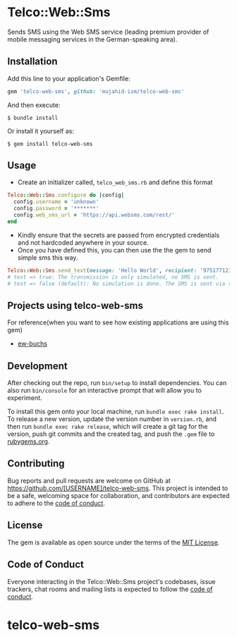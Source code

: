 # Telco::Web::Sms

Sends SMS using the Web SMS service (leading premium provider of mobile messaging services in the German-speaking area).

## Installation

Add this line to your application's Gemfile:

```ruby
gem 'telco-web-sms', github: 'mujahid-ism/telco-web-sms'
```

And then execute:

    $ bundle install

Or install it yourself as:

    $ gem install telco-web-sms

## Usage

- Create an initializer called, `telco_web_sms.rb` and define this format
```ruby
Telco::Web::Sms.configure do |config|
  config.username = 'unknown'
  config.password = '*******'
  config.web_sms_url = 'https://api.websms.com/rest/'
end
```
- Kindly ensure that the secrets are passed from encrypted credentials and not hardcoded anywhere in your source.
- Once you have defined this, you can then use the the gem to send simple sms this way.
```ruby
Telco::Web::Sms.send_text(message: 'Hello World', recipient: '97517712345', test: true)
# test => true: The transmission is only simulated, no SMS is sent.
# test => false (default): No simulation is done. The SMS is sent via the SMS Gateway.
```

## Projects using telco-web-sms

For reference(when you want to see how existing applications are using this gem)
- [ew-buchs](https://bitbucket.org/selise07/ew-buchs/src)

## Development

After checking out the repo, run `bin/setup` to install dependencies. You can also run `bin/console` for an interactive prompt that will allow you to experiment.

To install this gem onto your local machine, run `bundle exec rake install`. To release a new version, update the version number in `version.rb`, and then run `bundle exec rake release`, which will create a git tag for the version, push git commits and the created tag, and push the `.gem` file to [rubygems.org](https://rubygems.org).

## Contributing

Bug reports and pull requests are welcome on GitHub at https://github.com/[USERNAME]/telco-web-sms. This project is intended to be a safe, welcoming space for collaboration, and contributors are expected to adhere to the [code of conduct](https://github.com/[USERNAME]/telco-web-sms/blob/master/CODE_OF_CONDUCT.md).

## License

The gem is available as open source under the terms of the [MIT License](https://opensource.org/licenses/MIT).

## Code of Conduct

Everyone interacting in the Telco::Web::Sms project's codebases, issue trackers, chat rooms and mailing lists is expected to follow the [code of conduct](https://github.com/[USERNAME]/telco-web-sms/blob/master/CODE_OF_CONDUCT.md).
# telco-web-sms
